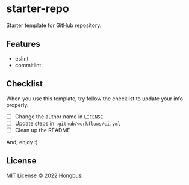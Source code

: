# starter-repo

Starter template for GitHub repository.

## Features

- eslint
- commitlint

## Checklist

When you use this template, try follow the checklist to update your info properly.

- [ ] Change the author name in `LICENSE`
- [ ] Update steps in `.github/workflows/ci.yml`
- [ ] Clean up the README

And, enjoy :)

## License

[MIT](./LICENSE) License © 2022 [Hongbusi](https://github.com/Hongbusi) 
